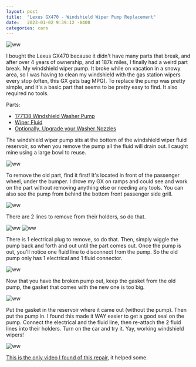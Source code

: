 ```yaml
---
layout: post
title:  "Lexus GX470 - Windshield Wiper Pump Replacement"
date:   2023-01-02 9:39:12 -0400
categories: cars
---
```


![ww](/images/ww/9.jpg)

I bought the Lexus GX470 because it didn't have many parts that break, and after over 4 years of ownership, and at 187k miles, I finally had a weird part break. My windshield wiper pump. It broke while on vacation in a snowy area, so I was having to clean my windshield with the gas station wipers every stop (often, this GX gets bag MPG). To replace the pump was pretty simple, and it's a basic part that seems to be pretty easy to find. It also required no tools. 

Parts:
* [177138 Windshield Washer Pump](https://amzn.to/3jN7Gs9)
* [Wiper Fluid](https://amzn.to/3Gb00av)
* [Optionally, Upgrade your Washer Nozzles](https://amzn.to/3YXCI0m)

The windshield wiper pump sits at the bottom of the windshield wiper fluid reservoir, so when you remove the pump all the fluid will drain out. I caught mine using a large bowl to reuse.

![ww](/images/ww/3.jpg)

To remove the old part, find it first! It's located in front of the passenger wheel, under the bumper. I drove my GX on ramps and could see and work on the part without removing anything else or needing any tools. You can also see the pump from behind the bottom front passenger side grill. 

![ww](/images/ww/7.jpg)

There are 2 lines to remove from their holders, so do that. 

![ww](/images/ww/1.jpg)
![ww](/images/ww/2.jpg)

There is 1 electrical plug to remove, so do that. Then, simply wiggle the pump back and forth and out until the part comes out. Once the pump is out, you'll notice one fluid line to disconnect from the pump. So the old pump only has 1 electrical and 1 fluid connector. 

![ww](/images/ww/4.jpg)

Now that you have the broken pump out, keep the gasket from the old pump, the gasket that comes with the new one is too big.  

![ww](/images/ww/5.jpg)

Put the gasket in the reservoir where it came out (without the pump). Then put the pump in. I found this made it WAY easier to get a good seal on the pump. Connect the electrical and the fluid line, then re-attach the 2 fluid lines into their holders. Turn on the car and try it. Yay, working windshield wipers!

![ww](/images/ww/6.jpg)

[This is the only video I found of this repair](https://www.youtube.com/watch?v=NUYLutyCrzk), it helped some. 